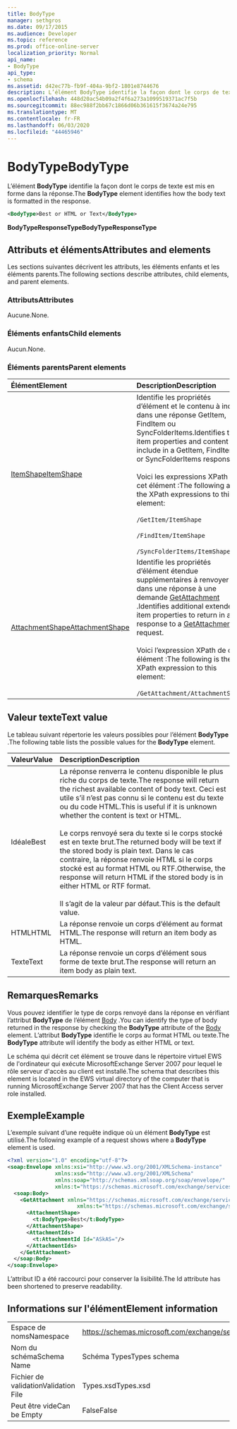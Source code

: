 ```yaml
---
title: BodyType
manager: sethgros
ms.date: 09/17/2015
ms.audience: Developer
ms.topic: reference
ms.prod: office-online-server
localization_priority: Normal
api_name:
- BodyType
api_type:
- schema
ms.assetid: d42ec77b-fb9f-404a-9bf2-1801e8744676
description: L’élément BodyType identifie la façon dont le corps de texte est mis en forme dans la réponse.
ms.openlocfilehash: 448d20ac54b09a2f4f6a273a1099519371ac7f5b
ms.sourcegitcommit: 88ec988f2bb67c1866d06b361615f3674a24e795
ms.translationtype: MT
ms.contentlocale: fr-FR
ms.lasthandoff: 06/03/2020
ms.locfileid: "44465946"
---
```

# <a name="bodytype"></a><span data-ttu-id="f62e6-103">BodyType</span><span class="sxs-lookup"><span data-stu-id="f62e6-103">BodyType</span></span>

<span data-ttu-id="f62e6-104">L’élément **BodyType** identifie la façon dont le corps de texte est mis en forme dans la réponse.</span><span class="sxs-lookup"><span data-stu-id="f62e6-104">The **BodyType** element identifies how the body text is formatted in the response.</span></span> 
  
```xml
<BodyType>Best or HTML or Text</BodyType>
```

<span data-ttu-id="f62e6-105">**BodyTypeResponseType**</span><span class="sxs-lookup"><span data-stu-id="f62e6-105">**BodyTypeResponseType**</span></span>

## <a name="attributes-and-elements"></a><span data-ttu-id="f62e6-106">Attributs et éléments</span><span class="sxs-lookup"><span data-stu-id="f62e6-106">Attributes and elements</span></span>

<span data-ttu-id="f62e6-107">Les sections suivantes décrivent les attributs, les éléments enfants et les éléments parents.</span><span class="sxs-lookup"><span data-stu-id="f62e6-107">The following sections describe attributes, child elements, and parent elements.</span></span>
  
### <a name="attributes"></a><span data-ttu-id="f62e6-108">Attributs</span><span class="sxs-lookup"><span data-stu-id="f62e6-108">Attributes</span></span>

<span data-ttu-id="f62e6-109">Aucune.</span><span class="sxs-lookup"><span data-stu-id="f62e6-109">None.</span></span>
  
### <a name="child-elements"></a><span data-ttu-id="f62e6-110">Éléments enfants</span><span class="sxs-lookup"><span data-stu-id="f62e6-110">Child elements</span></span>

<span data-ttu-id="f62e6-111">Aucun.</span><span class="sxs-lookup"><span data-stu-id="f62e6-111">None.</span></span>
  
### <a name="parent-elements"></a><span data-ttu-id="f62e6-112">Éléments parents</span><span class="sxs-lookup"><span data-stu-id="f62e6-112">Parent elements</span></span>

|<span data-ttu-id="f62e6-113">**Élément**</span><span class="sxs-lookup"><span data-stu-id="f62e6-113">**Element**</span></span>|<span data-ttu-id="f62e6-114">**Description**</span><span class="sxs-lookup"><span data-stu-id="f62e6-114">**Description**</span></span>|
|:-----|:-----|
|[<span data-ttu-id="f62e6-115">ItemShape</span><span class="sxs-lookup"><span data-stu-id="f62e6-115">ItemShape</span></span>](itemshape.md) <br/> | <span data-ttu-id="f62e6-116">Identifie les propriétés d’élément et le contenu à inclure dans une réponse GetItem, FindItem ou SyncFolderItems.</span><span class="sxs-lookup"><span data-stu-id="f62e6-116">Identifies the item properties and content to include in a GetItem, FindItem, or SyncFolderItems response.</span></span>  <br/><br/><span data-ttu-id="f62e6-117">Voici les expressions XPath de cet élément :</span><span class="sxs-lookup"><span data-stu-id="f62e6-117">The following are the XPath expressions to this element:</span></span><br/><br/>  `/GetItem/ItemShape`<br/><br/>`/FindItem/ItemShape`<br/><br/>`/SyncFolderItems/ItemShape` <br/> |
|[<span data-ttu-id="f62e6-118">AttachmentShape</span><span class="sxs-lookup"><span data-stu-id="f62e6-118">AttachmentShape</span></span>](attachmentshape.md) <br/> |<span data-ttu-id="f62e6-119">Identifie les propriétés d’élément étendue supplémentaires à renvoyer dans une réponse à une demande [GetAttachment](getattachment.md) .</span><span class="sxs-lookup"><span data-stu-id="f62e6-119">Identifies additional extended item properties to return in a response to a [GetAttachment](getattachment.md) request.</span></span>  <br/><br/><span data-ttu-id="f62e6-120">Voici l’expression XPath de cet élément :</span><span class="sxs-lookup"><span data-stu-id="f62e6-120">The following is the XPath expression to this element:</span></span><br/><br/>  `/GetAttachment/AttachmentShape` <br/> |
   
## <a name="text-value"></a><span data-ttu-id="f62e6-121">Valeur texte</span><span class="sxs-lookup"><span data-stu-id="f62e6-121">Text value</span></span>

<span data-ttu-id="f62e6-122">Le tableau suivant répertorie les valeurs possibles pour l’élément **BodyType** .</span><span class="sxs-lookup"><span data-stu-id="f62e6-122">The following table lists the possible values for the **BodyType** element.</span></span> 
  
|<span data-ttu-id="f62e6-123">**Valeur**</span><span class="sxs-lookup"><span data-stu-id="f62e6-123">**Value**</span></span>|<span data-ttu-id="f62e6-124">**Description**</span><span class="sxs-lookup"><span data-stu-id="f62e6-124">**Description**</span></span>|
|:-----|:-----|
|<span data-ttu-id="f62e6-125">Idéale</span><span class="sxs-lookup"><span data-stu-id="f62e6-125">Best</span></span>  <br/> |<span data-ttu-id="f62e6-126">La réponse renverra le contenu disponible le plus riche du corps de texte.</span><span class="sxs-lookup"><span data-stu-id="f62e6-126">The response will return the richest available content of body text.</span></span> <span data-ttu-id="f62e6-127">Ceci est utile s’il n’est pas connu si le contenu est du texte ou du code HTML.</span><span class="sxs-lookup"><span data-stu-id="f62e6-127">This is useful if it is unknown whether the content is text or HTML.</span></span><br/><br/> <span data-ttu-id="f62e6-128">Le corps renvoyé sera du texte si le corps stocké est en texte brut.</span><span class="sxs-lookup"><span data-stu-id="f62e6-128">The returned body will be text if the stored body is plain text.</span></span> <span data-ttu-id="f62e6-129">Dans le cas contraire, la réponse renvoie HTML si le corps stocké est au format HTML ou RTF.</span><span class="sxs-lookup"><span data-stu-id="f62e6-129">Otherwise, the response will return HTML if the stored body is in either HTML or RTF format.</span></span><br/><br/> <span data-ttu-id="f62e6-130">Il s’agit de la valeur par défaut.</span><span class="sxs-lookup"><span data-stu-id="f62e6-130">This is the default value.</span></span>  <br/> |
|<span data-ttu-id="f62e6-131">HTML</span><span class="sxs-lookup"><span data-stu-id="f62e6-131">HTML</span></span>  <br/> |<span data-ttu-id="f62e6-132">La réponse renvoie un corps d’élément au format HTML.</span><span class="sxs-lookup"><span data-stu-id="f62e6-132">The response will return an item body as HTML.</span></span>  <br/> |
|<span data-ttu-id="f62e6-133">Texte</span><span class="sxs-lookup"><span data-stu-id="f62e6-133">Text</span></span>  <br/> |<span data-ttu-id="f62e6-134">La réponse renvoie un corps d’élément sous forme de texte brut.</span><span class="sxs-lookup"><span data-stu-id="f62e6-134">The response will return an item body as plain text.</span></span>  <br/> |
   
## <a name="remarks"></a><span data-ttu-id="f62e6-135">Remarques</span><span class="sxs-lookup"><span data-stu-id="f62e6-135">Remarks</span></span>

<span data-ttu-id="f62e6-136">Vous pouvez identifier le type de corps renvoyé dans la réponse en vérifiant l’attribut **BodyType** de l’élément [Body](body.md) .</span><span class="sxs-lookup"><span data-stu-id="f62e6-136">You can identify the type of body returned in the response by checking the **BodyType** attribute of the [Body](body.md) element.</span></span> <span data-ttu-id="f62e6-137">L’attribut **BodyType** identifie le corps au format HTML ou texte.</span><span class="sxs-lookup"><span data-stu-id="f62e6-137">The **BodyType** attribute will identify the body as either HTML or text.</span></span> 
  
<span data-ttu-id="f62e6-138">Le schéma qui décrit cet élément se trouve dans le répertoire virtuel EWS de l'ordinateur qui exécute MicrosoftExchange Server 2007 pour lequel le rôle serveur d'accès au client est installé.</span><span class="sxs-lookup"><span data-stu-id="f62e6-138">The schema that describes this element is located in the EWS virtual directory of the computer that is running MicrosoftExchange Server 2007 that has the Client Access server role installed.</span></span>
  
## <a name="example"></a><span data-ttu-id="f62e6-139">Exemple</span><span class="sxs-lookup"><span data-stu-id="f62e6-139">Example</span></span>

<span data-ttu-id="f62e6-140">L’exemple suivant d’une requête indique où un élément **BodyType** est utilisé.</span><span class="sxs-lookup"><span data-stu-id="f62e6-140">The following example of a request shows where a **BodyType** element is used.</span></span> 
  
```xml
<?xml version="1.0" encoding="utf-8"?>
<soap:Envelope xmlns:xsi="http://www.w3.org/2001/XMLSchema-instance"
               xmlns:xsd="http://www.w3.org/2001/XMLSchema"
               xmlns:soap="http://schemas.xmlsoap.org/soap/envelope/"
               xmlns:t="https://schemas.microsoft.com/exchange/services/2006/types">
  <soap:Body>
    <GetAttachment xmlns="https://schemas.microsoft.com/exchange/services/2006/messages" 
                      xmlns:t="https://schemas.microsoft.com/exchange/services/2006/types">
      <AttachmentShape>
        <t:BodyType>Best</t:BodyType>
      </AttachmentShape>
      <AttachmentIds>
        <t:AttachmentId Id="ASkAS="/>
      </AttachmentIds>
    </GetAttachment>
  </soap:Body>
</soap:Envelope>
```

<span data-ttu-id="f62e6-141">L’attribut ID a été raccourci pour conserver la lisibilité.</span><span class="sxs-lookup"><span data-stu-id="f62e6-141">The Id attribute has been shortened to preserve readability.</span></span>
  
## <a name="element-information"></a><span data-ttu-id="f62e6-142">Informations sur l'élément</span><span class="sxs-lookup"><span data-stu-id="f62e6-142">Element information</span></span>

|||
|:-----|:-----|
|<span data-ttu-id="f62e6-143">Espace de noms</span><span class="sxs-lookup"><span data-stu-id="f62e6-143">Namespace</span></span>  <br/> |https://schemas.microsoft.com/exchange/services/2006/types  <br/> |
|<span data-ttu-id="f62e6-144">Nom du schéma</span><span class="sxs-lookup"><span data-stu-id="f62e6-144">Schema Name</span></span>  <br/> |<span data-ttu-id="f62e6-145">Schéma Types</span><span class="sxs-lookup"><span data-stu-id="f62e6-145">Types schema</span></span>  <br/> |
|<span data-ttu-id="f62e6-146">Fichier de validation</span><span class="sxs-lookup"><span data-stu-id="f62e6-146">Validation File</span></span>  <br/> |<span data-ttu-id="f62e6-147">Types.xsd</span><span class="sxs-lookup"><span data-stu-id="f62e6-147">Types.xsd</span></span>  <br/> |
|<span data-ttu-id="f62e6-148">Peut être vide</span><span class="sxs-lookup"><span data-stu-id="f62e6-148">Can be Empty</span></span>  <br/> |<span data-ttu-id="f62e6-149">False</span><span class="sxs-lookup"><span data-stu-id="f62e6-149">False</span></span>  <br/> |
   


